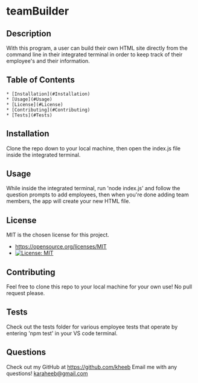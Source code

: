 # teamBuilder

## Description
  With this program, a user can build their own HTML site directly from the command line in their integrated terminal in order to keep track of their employee's and their information.

## Table of Contents
    * [Installation](#Installation)
    * [Usage](#Usage)
    * [License](#License)
    * [Contributing](#Contributing)
    * [Tests](#Tests)

## Installation
  Clone the repo down to your local machine, then open the index.js file inside the integrated terminal.

## Usage
  While inside the integrated terminal, run 'node index.js' and follow the question prompts to add employees, then when you're done adding team members, the app will create your new HTML file.
  
## License
  MIT is the chosen license for this project.
  * https://opensource.org/licenses/MIT
  * [![License: MIT](https://img.shields.io/badge/License-MIT-yellow.svg)](https://opensource.org/licenses/MIT)

## Contributing
  Feel free to clone this repo to your local machine for your own use! No pull request please.

## Tests
  Check out the tests folder for various employee tests that operate by entering 'npm test' in your VS code terminal.

## Questions
  Check out my GitHub at https://github.com/kheeb
  Email me with any questions!
  karaheeb@gmail.com